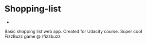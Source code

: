 # Shopping-list
-
Basic shopping list web app. Created for Udacity course. Super cool FizzBuzz game @ /fizzbuzz
